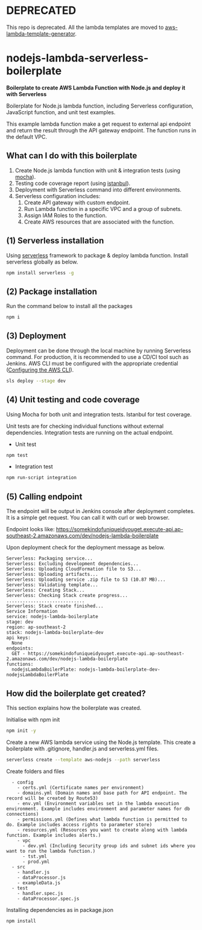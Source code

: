 # DEPRECATED

This repo is deprecated. All the lambda templates are moved to [aws-lambda-template-generator](https://github.com/aws-lambda-template-generator).

# nodejs-lambda-serverless-boilerplate

**Boilerplate to create AWS Lambda Function with Node.js and deploy it with Serverless**

Boilerplate for Node.js lambda function, including Serverless configuration, JavaScript function, and unit test examples.

This example lambda function make a get request to external api endpoint and return the result through the API gateway endpoint. The function runs in the default VPC.

## What can I do with this boilerplate

1. Create Node.js lambda function with unit & integration tests (using [mocha](https://mochajs.org/)).
2. Testing code coverage report (using [istanbul](https://istanbul.js.org/)).
3. Deployment with Serverless command into different environments.
4. Serverless configuration includes:
   1. Create API gateway with custom endpoint.
   2. Run Lambda function in a specific VPC and a group of subnets.
   3. Assign IAM Roles to the function.
   4. Create AWS resources that are associated with the function.

## (1) Serverless installation

Using [serverless](https://serverless.com/) framework to package & deploy lambda function. Install serverless globally as below.

```bash
npm install serverless -g
```

## (2) Package installation

Run the command below to install all the packages

```bash
npm i
```

## (3) Deployment

Deployment can be done through the local machine by running Serverless command. For production, it is recommended to use a CD/CI tool such as Jenkins. AWS CLI must be configured with the appropriate credential ([Configuring the AWS CLI](https://docs.aws.amazon.com/cli/latest/userguide/cli-chap-configure.html)).

```bash
sls deploy --stage dev
```

## (4) Unit testing and code coverage

Using Mocha for both unit and integration tests. Istanbul for test coverage.

Unit tests are for checking individual functions without external dependencies. Integration tests are running on the actual endpoint.

- Unit test

```bash
npm test
```

- Integration test

```bash
npm run-script integration
```

## (5) Calling endpoint

The endpoint will be output in Jenkins console after deployment completes. It is a simple get request. You can call it with curl or web browser.

Endpoint looks like: https://somekindofuniqueidyouget.execute-api.ap-southeast-2.amazonaws.com/dev/nodejs-lambda-boilerplate

Upon deployment check for the deployment message as below.

```
Serverless: Packaging service...
Serverless: Excluding development dependencies...
Serverless: Uploading CloudFormation file to S3...
Serverless: Uploading artifacts...
Serverless: Uploading service .zip file to S3 (10.87 MB)...
Serverless: Validating template...
Serverless: Creating Stack...
Serverless: Checking Stack create progress...
.............................
Serverless: Stack create finished...
Service Information
service: nodejs-lambda-boilerplate
stage: dev
region: ap-southeast-2
stack: nodejs-lambda-boilerplate-dev
api keys:
  None
endpoints:
  GET - https://somekindofuniqueidyouget.execute-api.ap-southeast-2.amazonaws.com/dev/nodejs-lambda-boilerplate
functions:
  nodejsLambdaBoilerPlate: nodejs-lambda-boilerplate-dev-nodejsLambdaBoilerPlate
```

## How did the boilerplate get created?

This section explains how the boilerplate was created.

Initialise with npm init

```bash
npm init -y

```

Create a new AWS lambda service using the Node.js template. This create a boilerplate with .gitignore, handler.js and serverless.yml files.

```bash
serverless create --template aws-nodejs --path serverless
```

Create folders and files

```
  - config
    - certs.yml (Certificate names per environment)
    - domains.yml (Domain names and base path for API endpoint. The record will be created by Route53)
    - env.yml (Environment variables set in the lambda execution environment. Example includes environment and parameter names for db connections)
    - permissions.yml (Defines what lambda function is permitted to do. Example includes access rights to parameter store)
    - resources.yml (Resources you want to create along with lambda function. Example includes alerts.)
    - vpc
      - dev.yml (Including Security group ids and subnet ids where you want to run the lambda function.)
      - tst.yml
      - prod.yml
  - src
    - handler.js
    - dataProcessor.js
    - exampleData.js
  - test
    - handler.spec.js
    - dataProcessor.spec.js

```

Installing dependencies as in package.json

```
npm install
```
